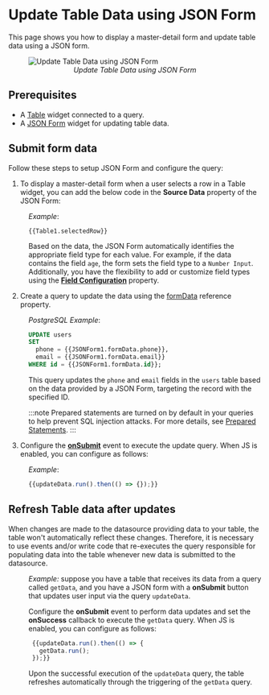 # Update Table Data using JSON Form

This page shows you how to display a master-detail form and update table data using a JSON form.

 <figure>
  <img src="/img/jsonguide.gif" style= {{width:"700px", height:"auto"}} alt="Update Table Data using JSON Form"/>
  <figcaption align = "center"><i>Update Table Data using JSON Form</i></figcaption>
</figure>



## Prerequisites

* A [Table](/reference/widgets/table) widget connected to a query.
* A [JSON Form](/reference/widgets/json-form) widget for updating table data.


## Submit form data

Follow these steps to setup JSON Form and configure the query:

1. To display a master-detail form when a user selects a row in a Table widget, you can add the below code in the **Source Data** property of the JSON Form:

<dd>

*Example*: 

```JS
{{Table1.selectedRow}}
```

Based on the data, the JSON Form automatically identifies the appropriate field type for each value. For example, if the data contains the field `age`, the form sets the field type to a `Number Input`. Additionally, you have the flexibility to add or customize field types using the [**Field Configuration**](/reference/widgets/json-form#field-configuration-list) property.

</dd>

2. Create a query to update the data using the [formData](/reference/widgets/json-form#formdata-object) reference property.

<dd>

*PostgreSQL Example*: 

```sql
UPDATE users
SET 
  phone = {{JSONForm1.formData.phone}},
  email = {{JSONForm1.formData.email}}
WHERE id = {{JSONForm1.formData.id}};
```

This query updates the `phone` and `email` fields in the `users` table based on the data provided by a JSON Form, targeting the record with the specified ID.


:::note
Prepared statements are turned on by default in your queries to help prevent SQL injection attacks. For more details, see [Prepared Statements](/connect-data/concepts/how-to-use-prepared-statements).
:::

</dd>

3. Configure the [**onSubmit**](/reference/widgets/json-form#events) event to execute the update query. When JS is enabled, you can configure as follows:

<dd>

*Example*:

```js
{{updateData.run().then(() => {});}}
```

</dd>

## Refresh Table data after updates

When changes are made to the datasource providing data to your table, the table won't automatically reflect these changes. Therefore, it is necessary to use events and/or write code that re-executes the query responsible for populating data into the table whenever new data is submitted to the datasource.

<dd>

*Example:*  suppose you have a table that receives its data from a query called `getData`, and you have a JSON form with a **onSubmit** button that updates user input via the query `updateData`.

Configure the **onSubmit** event to perform data updates and set the **onSuccess** callback to execute the `getData` query. When JS is enabled, you can configure as follows:

```js
 {{updateData.run().then(() => {
   getData.run();
 });}}
```

Upon the successful execution of the `updateData` query, the table refreshes automatically through the triggering of the `getData` query.


</dd>

